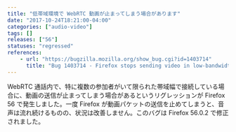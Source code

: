 ```yaml
---
title: "低帯域環境で WebRTC 動画が止まってしまう場合があります"
date: "2017-10-24T18:21:00-04:00"
categories: ["audio-video"]
tags: []
releases: ["56"]
statuses: "regressed"
references:
    - url: "https://bugzilla.mozilla.org/show_bug.cgi?id=1403714"
      title: "Bug 1403714 - Firefox stops sending video in low-bandwidth conditions and doesn't recover"
---
```

WebRTC 通話内で、特に複数の参加者がいて限られた帯域幅で接続している場合に、動画の送信が止まってしまう場合があるというリグレッションが Firefox 56 で発生しました。一度 Firefox が動画パケットの送信を止めてしまうと、音声は流れ続けるものの、状況は改善しません。このバグは Firefox 56.0.2 で修正されました。
